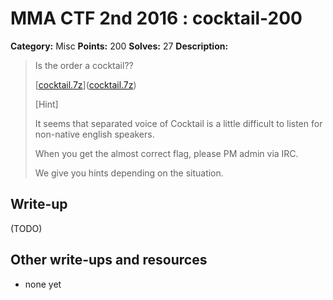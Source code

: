 # MMA CTF 2nd 2016 : cocktail-200

**Category:** Misc
**Points:** 200
**Solves:** 27
**Description:**

> Is the order a cocktail??
> 
> [[cocktail.7z](./cocktail.7z)]([cocktail.7z](./cocktail.7z))
> 
> 
> [Hint]
> 
> It seems that separated voice of Cocktail is a little difficult to listen for non-native english speakers.
> 
> When you get the almost correct flag, please PM admin via IRC.
> 
> We give you hints depending on the situation.


## Write-up

(TODO)

## Other write-ups and resources

* none yet
